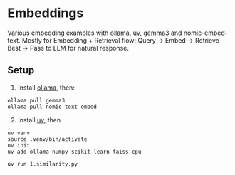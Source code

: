 # Embeddings
Various embedding examples with ollama, uv, gemma3 and nomic-embed-text.
Mostly for Embedding + Retrieval flow: Query → Embed → Retrieve Best → Pass to LLM for natural response.

## Setup

1. Install [ollama](https://ollama.com/download), then:
```
ollama pull gemma3
ollama pull nomic-text-embed
```

2. Install [uv](https://docs.astral.sh/uv/#installation), then
```
uv venv
source .venv/bin/activate  
uv init
uv add ollama numpy scikit-learn faiss-cpu

uv run 1.similarity.py
```
